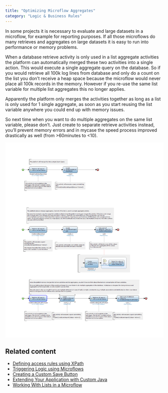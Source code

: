 ```yaml
---
title: "Optimizing Microflow Aggregates"
category: "Logic & Business Rules"
---
```


In some projects it is necessary to evaluate and large datasets in a microflow, for example for reporting purposes. If all those microflows do many retrieves and aggregates on large datasets it is easy to run into performance or memory problems. 

When a database retrieve activity is only used in a list aggregate activities the platform can automatically merged these two activities into a single action. This would execute a single aggregate query on the database. So if you would retrieve all 100k log lines from database and only do a count on the list you don’t receive a heap space because the microflow would never place all 100k records in the memory. However if you re-use the same list variable for multiple list aggregates this no longer applies.

Apparently the platform only merges the activities together as long as a list is only used for 1 single aggregate, as soon as you start reusing the list variable anywhere you could end up with memory issues.

So next time when you want to do multiple aggregates on the same list variable, please don’t. Just create to separate retrieve activities instead, you’ll prevent memory errors and in mycase the speed process improved drastically as well (from >60minutes to <10).

![](attachments/13566080/14385389.png)

## Related content

*   [Defining access rules using XPath](defining-access-rules-using-xpath)
*   [Triggering Logic using Microflows](triggering-logic-using-microflows)
*   [Creating a Custom Save Button](creating-a-custom-save-button)
*   [Extending Your Application with Custom Java](extending-your-application-with-custom-java)
*   [Working With Lists in a Microflow](working-with-lists-in-a-microflow)
